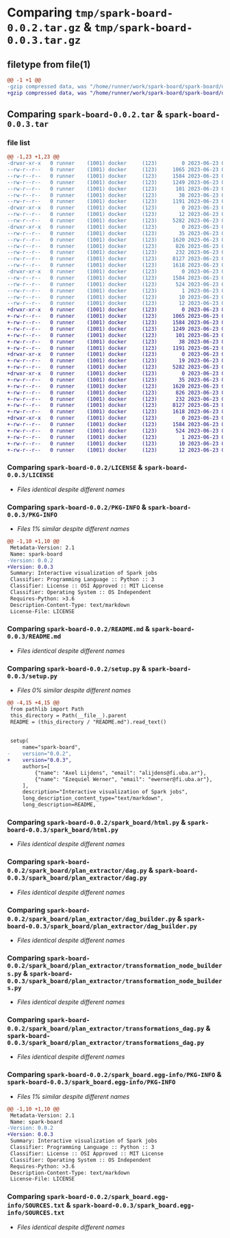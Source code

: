 # Comparing `tmp/spark-board-0.0.2.tar.gz` & `tmp/spark-board-0.0.3.tar.gz`

## filetype from file(1)

```diff
@@ -1 +1 @@
-gzip compressed data, was "/home/runner/work/spark-board/spark-board/dist/.tmp-efa9nfb_/spark-board-0.0.2.tar", last modified: Fri Jun 23 04:28:48 2023, max compression
+gzip compressed data, was "/home/runner/work/spark-board/spark-board/dist/.tmp-cfq5h83o/spark-board-0.0.3.tar", last modified: Fri Jun 23 04:36:02 2023, max compression
```

## Comparing `spark-board-0.0.2.tar` & `spark-board-0.0.3.tar`

### file list

```diff
@@ -1,23 +1,23 @@
-drwxr-xr-x   0 runner    (1001) docker     (123)        0 2023-06-23 04:28:48.000000 spark-board-0.0.2/
--rw-r--r--   0 runner    (1001) docker     (123)     1065 2023-06-23 04:28:30.000000 spark-board-0.0.2/LICENSE
--rw-r--r--   0 runner    (1001) docker     (123)     1584 2023-06-23 04:28:48.000000 spark-board-0.0.2/PKG-INFO
--rw-r--r--   0 runner    (1001) docker     (123)     1249 2023-06-23 04:28:30.000000 spark-board-0.0.2/README.md
--rw-r--r--   0 runner    (1001) docker     (123)      101 2023-06-23 04:28:30.000000 spark-board-0.0.2/pyproject.toml
--rw-r--r--   0 runner    (1001) docker     (123)       38 2023-06-23 04:28:48.000000 spark-board-0.0.2/setup.cfg
--rw-r--r--   0 runner    (1001) docker     (123)     1191 2023-06-23 04:28:30.000000 spark-board-0.0.2/setup.py
-drwxr-xr-x   0 runner    (1001) docker     (123)        0 2023-06-23 04:28:48.000000 spark-board-0.0.2/spark_board/
--rw-r--r--   0 runner    (1001) docker     (123)       12 2023-06-23 04:28:30.000000 spark-board-0.0.2/spark_board/__init__.py
--rw-r--r--   0 runner    (1001) docker     (123)     5282 2023-06-23 04:28:30.000000 spark-board-0.0.2/spark_board/html.py
-drwxr-xr-x   0 runner    (1001) docker     (123)        0 2023-06-23 04:28:48.000000 spark-board-0.0.2/spark_board/plan_extractor/
--rw-r--r--   0 runner    (1001) docker     (123)       35 2023-06-23 04:28:30.000000 spark-board-0.0.2/spark_board/plan_extractor/__init__.py
--rw-r--r--   0 runner    (1001) docker     (123)     1620 2023-06-23 04:28:30.000000 spark-board-0.0.2/spark_board/plan_extractor/dag.py
--rw-r--r--   0 runner    (1001) docker     (123)      826 2023-06-23 04:28:30.000000 spark-board-0.0.2/spark_board/plan_extractor/dag_builder.py
--rw-r--r--   0 runner    (1001) docker     (123)      232 2023-06-23 04:28:30.000000 spark-board-0.0.2/spark_board/plan_extractor/py4j_utils.py
--rw-r--r--   0 runner    (1001) docker     (123)     8127 2023-06-23 04:28:30.000000 spark-board-0.0.2/spark_board/plan_extractor/transformation_node_builders.py
--rw-r--r--   0 runner    (1001) docker     (123)     1618 2023-06-23 04:28:30.000000 spark-board-0.0.2/spark_board/plan_extractor/transformations_dag.py
-drwxr-xr-x   0 runner    (1001) docker     (123)        0 2023-06-23 04:28:48.000000 spark-board-0.0.2/spark_board.egg-info/
--rw-r--r--   0 runner    (1001) docker     (123)     1584 2023-06-23 04:28:48.000000 spark-board-0.0.2/spark_board.egg-info/PKG-INFO
--rw-r--r--   0 runner    (1001) docker     (123)      524 2023-06-23 04:28:48.000000 spark-board-0.0.2/spark_board.egg-info/SOURCES.txt
--rw-r--r--   0 runner    (1001) docker     (123)        1 2023-06-23 04:28:48.000000 spark-board-0.0.2/spark_board.egg-info/dependency_links.txt
--rw-r--r--   0 runner    (1001) docker     (123)       10 2023-06-23 04:28:48.000000 spark-board-0.0.2/spark_board.egg-info/requires.txt
--rw-r--r--   0 runner    (1001) docker     (123)       12 2023-06-23 04:28:48.000000 spark-board-0.0.2/spark_board.egg-info/top_level.txt
+drwxr-xr-x   0 runner    (1001) docker     (123)        0 2023-06-23 04:36:02.000000 spark-board-0.0.3/
+-rw-r--r--   0 runner    (1001) docker     (123)     1065 2023-06-23 04:35:44.000000 spark-board-0.0.3/LICENSE
+-rw-r--r--   0 runner    (1001) docker     (123)     1584 2023-06-23 04:36:02.000000 spark-board-0.0.3/PKG-INFO
+-rw-r--r--   0 runner    (1001) docker     (123)     1249 2023-06-23 04:35:44.000000 spark-board-0.0.3/README.md
+-rw-r--r--   0 runner    (1001) docker     (123)      101 2023-06-23 04:35:44.000000 spark-board-0.0.3/pyproject.toml
+-rw-r--r--   0 runner    (1001) docker     (123)       38 2023-06-23 04:36:02.000000 spark-board-0.0.3/setup.cfg
+-rw-r--r--   0 runner    (1001) docker     (123)     1191 2023-06-23 04:35:44.000000 spark-board-0.0.3/setup.py
+drwxr-xr-x   0 runner    (1001) docker     (123)        0 2023-06-23 04:36:02.000000 spark-board-0.0.3/spark_board/
+-rw-r--r--   0 runner    (1001) docker     (123)       19 2023-06-23 04:35:44.000000 spark-board-0.0.3/spark_board/__init__.py
+-rw-r--r--   0 runner    (1001) docker     (123)     5282 2023-06-23 04:35:44.000000 spark-board-0.0.3/spark_board/html.py
+drwxr-xr-x   0 runner    (1001) docker     (123)        0 2023-06-23 04:36:02.000000 spark-board-0.0.3/spark_board/plan_extractor/
+-rw-r--r--   0 runner    (1001) docker     (123)       35 2023-06-23 04:35:44.000000 spark-board-0.0.3/spark_board/plan_extractor/__init__.py
+-rw-r--r--   0 runner    (1001) docker     (123)     1620 2023-06-23 04:35:44.000000 spark-board-0.0.3/spark_board/plan_extractor/dag.py
+-rw-r--r--   0 runner    (1001) docker     (123)      826 2023-06-23 04:35:44.000000 spark-board-0.0.3/spark_board/plan_extractor/dag_builder.py
+-rw-r--r--   0 runner    (1001) docker     (123)      232 2023-06-23 04:35:44.000000 spark-board-0.0.3/spark_board/plan_extractor/py4j_utils.py
+-rw-r--r--   0 runner    (1001) docker     (123)     8127 2023-06-23 04:35:44.000000 spark-board-0.0.3/spark_board/plan_extractor/transformation_node_builders.py
+-rw-r--r--   0 runner    (1001) docker     (123)     1618 2023-06-23 04:35:44.000000 spark-board-0.0.3/spark_board/plan_extractor/transformations_dag.py
+drwxr-xr-x   0 runner    (1001) docker     (123)        0 2023-06-23 04:36:02.000000 spark-board-0.0.3/spark_board.egg-info/
+-rw-r--r--   0 runner    (1001) docker     (123)     1584 2023-06-23 04:36:02.000000 spark-board-0.0.3/spark_board.egg-info/PKG-INFO
+-rw-r--r--   0 runner    (1001) docker     (123)      524 2023-06-23 04:36:02.000000 spark-board-0.0.3/spark_board.egg-info/SOURCES.txt
+-rw-r--r--   0 runner    (1001) docker     (123)        1 2023-06-23 04:36:02.000000 spark-board-0.0.3/spark_board.egg-info/dependency_links.txt
+-rw-r--r--   0 runner    (1001) docker     (123)       10 2023-06-23 04:36:02.000000 spark-board-0.0.3/spark_board.egg-info/requires.txt
+-rw-r--r--   0 runner    (1001) docker     (123)       12 2023-06-23 04:36:02.000000 spark-board-0.0.3/spark_board.egg-info/top_level.txt
```

### Comparing `spark-board-0.0.2/LICENSE` & `spark-board-0.0.3/LICENSE`

 * *Files identical despite different names*

### Comparing `spark-board-0.0.2/PKG-INFO` & `spark-board-0.0.3/PKG-INFO`

 * *Files 1% similar despite different names*

```diff
@@ -1,10 +1,10 @@
 Metadata-Version: 2.1
 Name: spark-board
-Version: 0.0.2
+Version: 0.0.3
 Summary: Interactive visualization of Spark jobs
 Classifier: Programming Language :: Python :: 3
 Classifier: License :: OSI Approved :: MIT License
 Classifier: Operating System :: OS Independent
 Requires-Python: >3.6
 Description-Content-Type: text/markdown
 License-File: LICENSE
```

### Comparing `spark-board-0.0.2/README.md` & `spark-board-0.0.3/README.md`

 * *Files identical despite different names*

### Comparing `spark-board-0.0.2/setup.py` & `spark-board-0.0.3/setup.py`

 * *Files 0% similar despite different names*

```diff
@@ -4,15 +4,15 @@
 from pathlib import Path
 this_directory = Path(__file__).parent
 README = (this_directory / "README.md").read_text()
 
 
 setup(
     name="spark-board",
-    version="0.0.2",
+    version="0.0.3",
     authors=[
         {"name": "Axel Lijdens", "email": "alijdens@fi.uba.ar"},
         {"name": "Ezequiel Werner", "email": "ewerner@fi.uba.ar"},
     ],
     description="Interactive visualization of Spark jobs",
     long_description_content_type="text/markdown",
     long_description=README,
```

### Comparing `spark-board-0.0.2/spark_board/html.py` & `spark-board-0.0.3/spark_board/html.py`

 * *Files identical despite different names*

### Comparing `spark-board-0.0.2/spark_board/plan_extractor/dag.py` & `spark-board-0.0.3/spark_board/plan_extractor/dag.py`

 * *Files identical despite different names*

### Comparing `spark-board-0.0.2/spark_board/plan_extractor/dag_builder.py` & `spark-board-0.0.3/spark_board/plan_extractor/dag_builder.py`

 * *Files identical despite different names*

### Comparing `spark-board-0.0.2/spark_board/plan_extractor/transformation_node_builders.py` & `spark-board-0.0.3/spark_board/plan_extractor/transformation_node_builders.py`

 * *Files identical despite different names*

### Comparing `spark-board-0.0.2/spark_board/plan_extractor/transformations_dag.py` & `spark-board-0.0.3/spark_board/plan_extractor/transformations_dag.py`

 * *Files identical despite different names*

### Comparing `spark-board-0.0.2/spark_board.egg-info/PKG-INFO` & `spark-board-0.0.3/spark_board.egg-info/PKG-INFO`

 * *Files 1% similar despite different names*

```diff
@@ -1,10 +1,10 @@
 Metadata-Version: 2.1
 Name: spark-board
-Version: 0.0.2
+Version: 0.0.3
 Summary: Interactive visualization of Spark jobs
 Classifier: Programming Language :: Python :: 3
 Classifier: License :: OSI Approved :: MIT License
 Classifier: Operating System :: OS Independent
 Requires-Python: >3.6
 Description-Content-Type: text/markdown
 License-File: LICENSE
```

### Comparing `spark-board-0.0.2/spark_board.egg-info/SOURCES.txt` & `spark-board-0.0.3/spark_board.egg-info/SOURCES.txt`

 * *Files identical despite different names*

